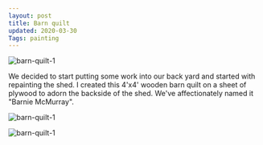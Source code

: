 ```yaml
---
layout: post
title: Barn quilt
updated: 2020-03-30
Tags: painting
---
```


![barn-quilt-1](https://caitlinmeyer.github.io/project-log/images/barn-quilt-1.JPG)

We decided to start putting some work into our back yard and started with repainting the shed. I created this 4'x4' wooden barn quilt on a sheet of plywood to adorn the backside of the shed. We've affectionately named it "Barnie McMurray". 

![barn-quilt-1](https://caitlinmeyer.github.io/project-log/images/barn-quilt-2.JPG)

![barn-quilt-1](https://caitlinmeyer.github.io/project-log/images/barn-quilt-3.JPG)
